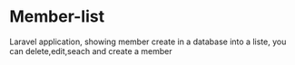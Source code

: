# Member-list
Laravel application, showing member create in a database into a liste, you can delete,edit,seach and create a member
